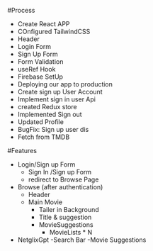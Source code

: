 
#Process
 - Create React APP
 - COnfigured TailwindCSS
 - Header
 - Login Form
 - Sign Up Form
 - Form Validation
 - useRef Hook
 - Firebase SetUp
 - Deploying our app to production
 - Create sign up User Account
 - Implement sign in user Api
 - created Redux store 
 - Implemented Sign out
 - Updated Profile
 - BugFix: Sign up user dis
 - Fetch from TMDB 


#Features
- Login/Sign up Form
    - Sign In /Sign up Form
    - redirect to Browse Page
- Browse (after authentication)
    - Header
    - Main Movie
        - Tailer in Background
        - Title & suggestion
        - MovieSuggestions
            - MovieLists * N
- NetglixGpt
    -Search Bar
    -Movie Suggestions